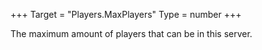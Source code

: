 +++
Target = "Players.MaxPlayers"
Type = number
+++

The maximum amount of players that can be in this server.